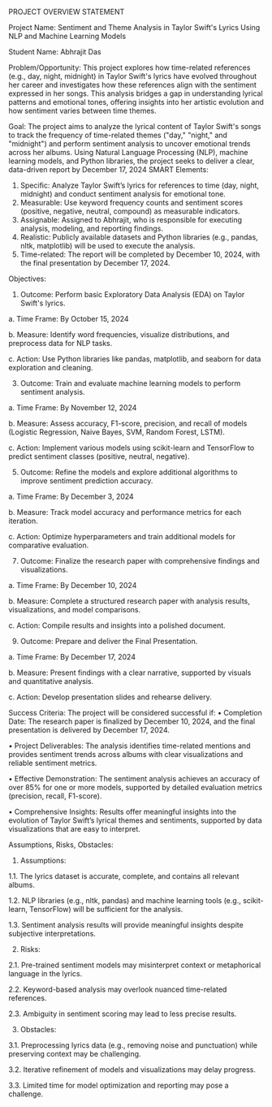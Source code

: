 PROJECT OVERVIEW STATEMENT

Project Name: Sentiment and Theme Analysis in Taylor Swift's Lyrics Using NLP and Machine Learning Models	

Student Name: Abhrajit Das

Problem/Opportunity:
This project explores how time-related references (e.g., day, night, midnight) in Taylor Swift's lyrics have evolved throughout her career and investigates how these references align with the sentiment expressed in her songs. This analysis bridges a gap in understanding lyrical patterns and emotional tones, offering insights into her artistic evolution and how sentiment varies between time themes.


Goal:
The project aims to analyze the lyrical content of Taylor Swift's songs to track the frequency of time-related themes ("day," "night," and "midnight") and perform sentiment analysis to uncover emotional trends across her albums. Using Natural Language Processing (NLP), machine learning models, and Python libraries, the project seeks to deliver a clear, data-driven report by December 17, 2024
SMART Elements:
1.	Specific:
Analyze Taylor Swift’s lyrics for references to time (day, night, midnight) and conduct sentiment analysis for emotional tone.
2.	Measurable:
Use keyword frequency counts and sentiment scores (positive, negative, neutral, compound) as measurable indicators.
3.	Assignable:
Assigned to Abhrajit, who is responsible for executing analysis, modeling, and reporting findings.
4.	Realistic:
Publicly available datasets and Python libraries (e.g., pandas, nltk, matplotlib) will be used to execute the analysis.
5.	Time-related:
The report will be completed by December 10, 2024, with the final presentation by December 17, 2024.


Objectives:
1.	Outcome:
Perform basic Exploratory Data Analysis (EDA) on Taylor Swift's lyrics.

a.	Time Frame: By October 15, 2024

b.	Measure: Identify word frequencies, visualize distributions, and preprocess data for NLP tasks.

c.	Action: Use Python libraries like pandas, matplotlib, and seaborn for data exploration and cleaning.

3.	Outcome:
Train and evaluate machine learning models to perform sentiment analysis.

a.	Time Frame: By November 12, 2024

b.	Measure: Assess accuracy, F1-score, precision, and recall of models (Logistic Regression, Naive Bayes, SVM, Random Forest, LSTM).

c.	Action: Implement various models using scikit-learn and TensorFlow to predict sentiment classes (positive, neutral, negative).

5.	Outcome:
Refine the models and explore additional algorithms to improve sentiment prediction accuracy.

a.	Time Frame: By December 3, 2024

b.	Measure: Track model accuracy and performance metrics for each iteration.

c.	Action: Optimize hyperparameters and train additional models for comparative evaluation.

7.	Outcome:
Finalize the research paper with comprehensive findings and visualizations.

a.	Time Frame: By December 10, 2024

b.	Measure: Complete a structured research paper with analysis results, visualizations, and model comparisons.

c.	Action: Compile results and insights into a polished document.

9.	Outcome:
Prepare and deliver the Final Presentation.

a.	Time Frame: By December 17, 2024

b.	Measure: Present findings with a clear narrative, supported by visuals and quantitative analysis.

c.	Action: Develop presentation slides and rehearse delivery.


Success Criteria:
The project will be considered successful if:
•	Completion Date:
The research paper is finalized by December 10, 2024, and the final presentation is delivered by December 17, 2024.

•	Project Deliverables:
The analysis identifies time-related mentions and provides sentiment trends across albums with clear visualizations and reliable sentiment metrics.

•	Effective Demonstration:
The sentiment analysis achieves an accuracy of over 85% for one or more models, supported by detailed evaluation metrics (precision, recall, F1-score).

•	Comprehensive Insights:
Results offer meaningful insights into the evolution of Taylor Swift’s lyrical themes and sentiments, supported by data visualizations that are easy to interpret.


Assumptions, Risks, Obstacles:
1.	Assumptions:
   
1.1. The lyrics dataset is accurate, complete, and contains all relevant albums.
  	
1.2. NLP libraries (e.g., nltk, pandas) and machine learning tools (e.g., scikit-learn, TensorFlow) will be sufficient for the analysis.

1.3. Sentiment analysis results will provide meaningful insights despite subjective interpretations.

2.	Risks:
   
2.1. Pre-trained sentiment models may misinterpret context or metaphorical language in the lyrics.
  	
2.2. Keyword-based analysis may overlook nuanced time-related references.

2.3. Ambiguity in sentiment scoring may lead to less precise results.

3.	Obstacles:
   
3.1. Preprocessing lyrics data (e.g., removing noise and punctuation) while preserving context may be challenging.
  	
3.2. Iterative refinement of models and visualizations may delay progress.

3.3. Limited time for model optimization and reporting may pose a challenge.

